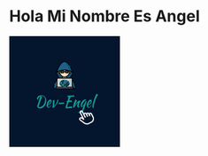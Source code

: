 
# Hola Mi Nombre Es Angel


![Screenshot of a comment on a GitHub issue showing an image, added in the Markdown, of an Octocat smiling and raising a tentacle.](iconDev.png)

